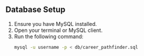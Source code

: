 ## Database Setup
1. Ensure you have MySQL installed.
2. Open your terminal or MySQL client.
3. Run the following command:
   ```bash
   mysql -u username -p < db/career_pathfinder.sql

